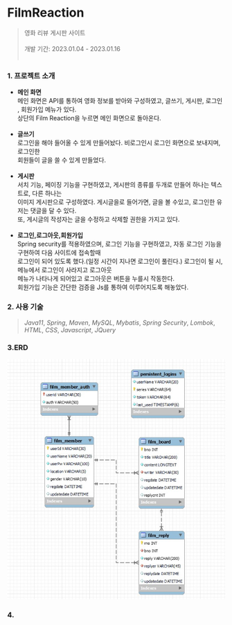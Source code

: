 # FilmReaction
> 영화 리뷰 게시판 사이트</br></br>
개발 기간: 2023.01.04 - 2023.01.16
<br/><br/>


### 1. 프로젝트 소개
* <b>메인 화면</b> </br>
  메인 화면은 API를 통하여 영화 정보를 받아와 구성하였고, 글쓰기, 게시판, 로그인 , 회원가입 메뉴가 있다.</br>
상단의 Film Reaction을 누르면 메인 화면으로 돌아온다.
</br></br>
* <b>글쓰기</b> </br>
  로그인을 해야 들어올 수 있게 만들어놨다. 비로그인시 로그인 화면으로 보내지며, 로그인한 </br>
회원들이 글을 쓸 수 있게 만들었다.
</br></br>
* <b>게시판</b> </br>
  서치 기능, 페이징 기능을 구현하였고, 게시판의 종류를 두개로 만들어 하나는 텍스트로, 다른 하나는</br>
이미지 게시판으로 구성하였다. 게시글을로 들어가면, 글을 볼 수있고, 로그인한 유저는 댓글을 달 수 있다.</br>
또, 게시글의 작성자는 글을 수정하고 삭제할 권한을 가지고 있다.
</br></br>
* <b>로그인,로그아웃,회원가입</b> </br>
  Spring security를 적용하였으며, 로그인 기능을 구현하였고, 자동 로그인 기능을 구현하여 다음 사이트에 접속할때</br>
로그인이 되어 있도록 했다.(일정 시간이 지나면 로그인이 풀린다.) 로그인이 될 시, 메뉴에서 로그인이 사라지고 로그아웃</br>
메뉴가 나타나게 되어있고 로그아웃은 버튼을 누를시 작동한다.</br>
 회원가입 기능은 간단한 검증을 Js를 통하여 이루어지도록 해놓았다.


### 2. 사용 기술
>_Java11_,  _Spring_,  _Maven_,  _MySQL_,  _Mybatis_,  _Spring Security_,  _Lombok_, _HTML_, _CSS_, _Javascript_, _JQuery_ 


### 3.ERD
![poster](./erd.jpg)<br/>

### 4.
